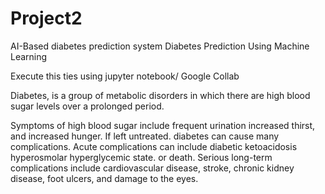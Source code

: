 # Project2
AI-Based diabetes prediction system 
Diabetes Prediction Using Machine Learning

Execute this ties using jupyter notebook/ Google Collab

Diabetes, is a group of metabolic disorders in which there are high blood sugar levels over a prolonged period.

Symptoms of high blood sugar include frequent urination increased thirst, and increased hunger. If left untreated. diabetes can cause many complications. Acute complications can include diabetic ketoacidosis hyperosmolar hyperglycemic state. or death. Serious long-term complications include cardiovascular disease, stroke, chronic kidney disease, foot ulcers, and damage to the eyes.
